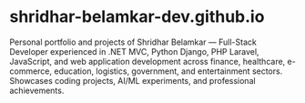 # shridhar-belamkar-dev.github.io
Personal portfolio and projects of Shridhar Belamkar — Full-Stack Developer experienced in .NET MVC, Python Django, PHP Laravel, JavaScript, and web application development across finance, healthcare, e-commerce, education, logistics, government, and entertainment sectors. Showcases coding projects, AI/ML experiments, and professional achievements.
